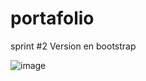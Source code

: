 # portafolio
sprint #2 Version en bootstrap

![image](https://user-images.githubusercontent.com/48032098/223158512-7e4d5177-d731-4761-a105-b0d6193ade94.png)
